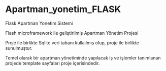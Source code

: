 # Apartman_yonetim_FLASK
Flask Apartman Yonetim Sistemi

Flash microframework ile geliştirilmiş Apartman Yönetim Projesi

Proje ile birlikte Sqlite veri tabanı kullaılmış olup, proje ile birlikte sunulmuştur.

Temel olarak bir apartman yönetiminde yapılacak iş ve işlemler tanımlanan projede template sayfaları proje içerisindedir.
